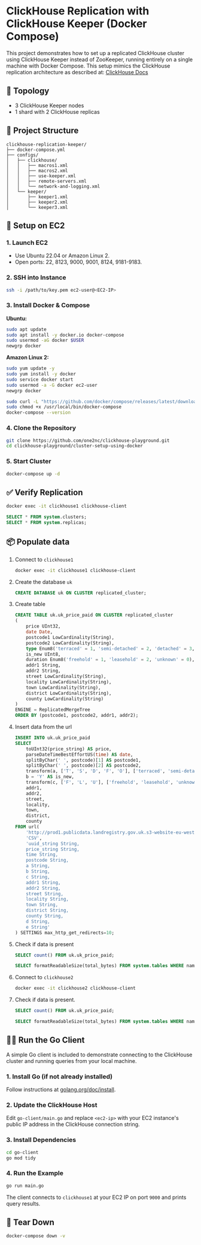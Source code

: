 
# ClickHouse Replication with ClickHouse Keeper (Docker Compose)

This project demonstrates how to set up a replicated ClickHouse cluster using ClickHouse Keeper instead of ZooKeeper, running entirely on a single machine with Docker Compose. This setup mimics the ClickHouse replication architecture as described at: [ClickHouse Docs](https://clickhouse.com/docs/architecture/replication)

## 🧱 Topology

- 3 ClickHouse Keeper nodes
- 1 shard with 2 ClickHouse replicas

## 📁 Project Structure

```
clickhouse-replication-keeper/
├── docker-compose.yml
├── configs/
│   ├── clickhouse/
│   │   ├── macros1.xml
│   │   ├── macros2.xml
│   │   ├── use-keeper.xml
│   │   ├── remote-servers.xml
│   │   └── network-and-logging.xml
│   └── keeper/
│       ├── keeper1.xml
│       ├── keeper2.xml
│       └── keeper3.xml
```

## 🚀 Setup on EC2

### 1. Launch EC2

- Use Ubuntu 22.04 or Amazon Linux 2.
- Open ports: 22, 8123, 9000, 9001, 8124, 9181-9183.

### 2. SSH into Instance

```bash
ssh -i /path/to/key.pem ec2-user@<EC2-IP>
```

### 3. Install Docker & Compose

**Ubuntu:**
```bash
sudo apt update
sudo apt install -y docker.io docker-compose
sudo usermod -aG docker $USER
newgrp docker
```

**Amazon Linux 2:**
```bash
sudo yum update -y
sudo yum install -y docker
sudo service docker start
sudo usermod -a -G docker ec2-user
newgrp docker

sudo curl -L "https://github.com/docker/compose/releases/latest/download/docker-compose-$(uname -s)-$(uname -m)" -o /usr/local/bin/docker-compose
sudo chmod +x /usr/local/bin/docker-compose
docker-compose --version
```

### 4. Clone the Repository

```bash
git clone https://github.com/one2nc/clickhouse-playground.git
cd clickhouse-playground/cluster-setup-using-docker
```

### 5. Start Cluster

```bash
docker-compose up -d
```

## ✅ Verify Replication

```bash
docker exec -it clickhouse1 clickhouse-client
```

```sql
SELECT * FROM system.clusters;
SELECT * FROM system.replicas;
```

## 📦 Populate data

1. Connect to `clickhouse1`
    ```bash
    docker exec -it clickhouse1 clickhouse-client
    ```

2. Create the database `uk`
    ```sql
    CREATE DATABASE uk ON CLUSTER replicated_cluster;
    ```

3. Create table
    ```sql
    CREATE TABLE uk.uk_price_paid ON CLUSTER replicated_cluster
    (
        price UInt32,
        date Date,
        postcode1 LowCardinality(String),
        postcode2 LowCardinality(String),
        type Enum8('terraced' = 1, 'semi-detached' = 2, 'detached' = 3, 'flat' = 4, 'other' = 0),
        is_new UInt8,
        duration Enum8('freehold' = 1, 'leasehold' = 2, 'unknown' = 0),
        addr1 String,
        addr2 String,
        street LowCardinality(String),
        locality LowCardinality(String),
        town LowCardinality(String),
        district LowCardinality(String),
        county LowCardinality(String)
    )
    ENGINE = ReplicatedMergeTree
    ORDER BY (postcode1, postcode2, addr1, addr2);
    ```

4. Insert data from the url
    ```sql
    INSERT INTO uk.uk_price_paid
    SELECT
        toUInt32(price_string) AS price,
        parseDateTimeBestEffortUS(time) AS date,
        splitByChar(' ', postcode)[1] AS postcode1,
        splitByChar(' ', postcode)[2] AS postcode2,
        transform(a, ['T', 'S', 'D', 'F', 'O'], ['terraced', 'semi-detached', 'detached', 'flat', 'other']) AS type,
        b = 'Y' AS is_new,
        transform(c, ['F', 'L', 'U'], ['freehold', 'leasehold', 'unknown']) AS duration,
        addr1,
        addr2,
        street,
        locality,
        town,
        district,
        county
    FROM url(
        'http://prod1.publicdata.landregistry.gov.uk.s3-website-eu-west-1.amazonaws.com/pp-complete.csv',
        'CSV',
        'uuid_string String,
        price_string String,
        time String,
        postcode String,
        a String,
        b String,
        c String,
        addr1 String,
        addr2 String,
        street String,
        locality String,
        town String,
        district String,
        county String,
        d String,
        e String'
    ) SETTINGS max_http_get_redirects=10;
    ```

5. Check if data is present
    ```sql
    SELECT count() FROM uk.uk_price_paid;

    SELECT formatReadableSize(total_bytes) FROM system.tables WHERE name = 'uk_price_paid'
    ```

6. Connect to `clickhouse2`
    ```bash
    docker exec -it clickhouse2 clickhouse-client
    ```

7. Check if data is present.
    ```sql
    SELECT count() FROM uk.uk_price_paid;

    SELECT formatReadableSize(total_bytes) FROM system.tables WHERE name = 'uk_price_paid'
    ```

## 🏃‍♂️ Run the Go Client

A simple Go client is included to demonstrate connecting to the ClickHouse cluster and running queries from your local machine.

### 1. Install Go (if not already installed)

Follow instructions at [golang.org/doc/install](https://golang.org/doc/install).

### 2. Update the ClickHouse Host

Edit `go-client/main.go` and replace `<ec2-ip>` with your EC2 instance's public IP address in the ClickHouse connection string.

### 3. Install Dependencies

```bash
cd go-client
go mod tidy
```

### 4. Run the Example

```bash
go run main.go
```

The client connects to `clickhouse1` at your EC2 IP on port `9000` and prints query results.


## 🧹 Tear Down

```bash
docker-compose down -v
```
